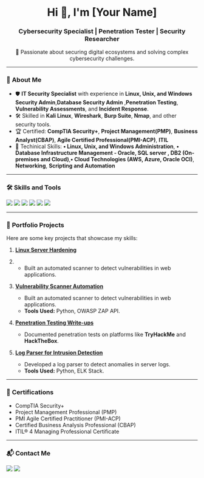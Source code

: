<h1 align="center">Hi 👋, I'm [Your Name]</h1>
<h3 align="center">Cybersecurity Specialist | Penetration Tester | Security Researcher</h3>

<p align="center">
🔐 Passionate about securing digital ecosystems and solving complex cybersecurity challenges.
</p>

---

### 🚀 **About Me**
- 🛡 **IT Security Specialist** with experience in **Linux, Unix, and Windows Security Admin**,**Database Security Admin** ,**Penetration Testing**, **Vulnerability Assessments**, and **Incident Response**.
- 🛠️ Skilled in **Kali Linux**, **Wireshark**, **Burp Suite**, **Nmap**, and other security tools.
- 🏆 Certified: **CompTIA Security+**, **Project Management(PMP)**, **Business Analyst(CBAP)**, **Agile Certified Professional(PMI-ACP)**, **ITIL**
- 🧠 Techinical Skills: **•	Linux, Unix, and Windows Administration**, **•	Database Infrastructure Management - Oracle, SQL server , DB2 (On-premises and Cloud)**,**•	Cloud Technologies (AWS, Azure, Oracle OCI)**, **Networking**, **Scripting and Automation**

---

### 🛠️ **Skills and Tools**
<p>
  <img src="https://img.shields.io/badge/Tools-Kali%20Linux-informational?style=flat&logo=linux&color=blue" />
  <img src="https://img.shields.io/badge/Tools-Wireshark-informational?style=flat&logo=wireshark&color=blue" />
  <img src="https://img.shields.io/badge/Tools-Burp%20Suite-informational?style=flat&logo=burpsuite&color=orange" />
  <img src="https://img.shields.io/badge/Tools-Nmap-informational?style=flat&logo=nmap&color=blue" />
  <img src="https://img.shields.io/badge/Languages-Python-blue?style=flat&logo=python" />
  <img src="https://img.shields.io/badge/Languages-Bash-informational?style=flat&logo=gnu-bash&color=lightgrey" />
</p>

---

### 🔬 **Portfolio Projects**
Here are some key projects that showcase my skills:

1. **[Linux Server Hardening](https://github.com/Ibeawuchitony/linux-security-hardening-project)**
2.   - Built an automated scanner to detect vulnerabilities in web applications.
3. **[Vulnerability Scanner Automation](https://github.com/yourusername/project1)**
   - Built an automated scanner to detect vulnerabilities in web applications.
   - **Tools Used:** Python, OWASP ZAP API.

4. **[Penetration Testing Write-ups](https://github.com/yourusername/project2)**
   - Documented penetration tests on platforms like **TryHackMe** and **HackTheBox**.

5. **[Log Parser for Intrusion Detection](https://github.com/yourusername/project3)**
   - Developed a log parser to detect anomalies in server logs.
   - **Tools Used:** Python, ELK Stack.

---

### 📜 **Certifications**
- CompTIA Security+
- Project Management Professional (PMP)
- PMI Agile Certified Practitioner (PMI-ACP) 
- Certified Business Analysis Professional (CBAP)
- ITIL® 4 Managing Professional Certificate


---

### 📬 **Contact Me**
<p>
<a href="https://linkedin.com/in/yourname"><img src="https://img.shields.io/badge/LinkedIn-Connect-blue?style=flat&logo=linkedin"></a>
<a href="mailto:youremail@example.com"><img src="https://img.shields.io/badge/Email-Contact-informational?style=flat&logo=gmail"></a>
</p>
